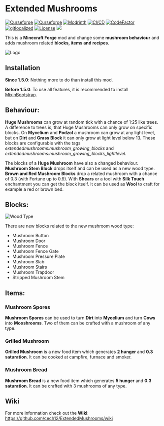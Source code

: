 # Extended Mushrooms

[![Curseforge](http://cf.way2muchnoise.eu/full_365507_downloads(0D0D0D-F16436-fff-010101-fff).svg)](https://www.curseforge.com/minecraft/mc-mods/extended-mushrooms)
[![Curseforge](http://cf.way2muchnoise.eu/versions/For%20MC_365507_all(0D0D0D-F16436-fff-010101).svg)](https://www.curseforge.com/minecraft/mc-mods/extended-mushrooms/files)
[![Modrinth](https://modrinth-utils.vercel.app/api/badge/downloads?id=XInCrQsd&logo=true)](https://modrinth.com/mod/extended-mushrooms)
[![CI/CD](https://github.com/cech12/ExtendedMushrooms/actions/workflows/cicd-workflow.yml/badge.svg)](https://github.com/cech12/ExtendedMushrooms/actions/workflows/cicd-workflow.yml)
[![CodeFactor](https://www.codefactor.io/repository/github/cech12/extendedmushrooms/badge)](https://www.codefactor.io/repository/github/cech12/extendedmushrooms)
[![gitlocalized ](https://gitlocalize.com/repo/8144/whole_project/badge.svg)](https://gitlocalize.com/repo/8144/?utm_source=badge)
[![License](https://img.shields.io/github/license/cech12/ExtendedMushrooms)](http://opensource.org/licenses/MIT)
[![](https://img.shields.io/discord/752506676719910963.svg?style=flat&color=informational&logo=discord&label=Discord)](https://discord.gg/gRUFH5t)

This is a **Minecraft Forge** mod and change some **mushroom behaviour** and adds mushroom related **blocks, items and recipes**.

![Logo](material/store.png)

## Installation

**Since 1.5.0**: Nothing more to do than install this mod.

**Before 1.5.0**: To use all features, it is recommended to install [MixinBootstrap](https://www.curseforge.com/minecraft/mc-mods/mixinbootstrap).

## Behaviour:

**Huge Mushrooms** can grow at random tick with a chance of 1:25 like trees. A difference to trees is, that Huge Mushrooms can only grow on specific blocks. On **Mycelium** and **Podzol** a mushroom can grow at any light level, but on **Dirt** and **Grass Block** it can only grow at light level below 13. 
These blocks are configurable with the tags _extendedmushrooms:mushroom_growing_blocks_ and _extendedmushrooms:mushroom_growing_blocks_lightlevel_.

The blocks of a **Huge Mushroom** have also a changed behaviour. **Mushroom Stem Block** drops itself and can be used as a new wood type. **Brown and Red Mushroom Blocks** drop a related mushroom with a chance of 0.3 (with Fortune up to 0.9). With **Shears** or a tool with **Silk Touch** enchantment you can get the block itself. It can be used as **Wool** to craft for example a red or brown bed.

## Blocks:

![Wood Type](material/wood.png)

There are new blocks related to the new mushroom wood type:
* Mushroom Button
* Mushroom Door
* Mushroom Fence
* Mushroom Fence Gate
* Mushroom Pressure Plate
* Mushroom Slab
* Mushroom Stairs
* Mushroom Trapdoor
* Stripped Mushroom Stem

## Items:

### Mushroom Spores

**Mushroom Spores** can be used to turn **Dirt** into **Mycelium** and turn **Cows** into **Mooshrooms**. Two of them can be crafted with a mushroom of any type.

### Grilled Mushroom

**Grilled Mushroom** is a new food item which generates **2 hunger** and **0.3 saturation**. It can be cooked at campfire, furnace and smoker.

### Mushroom Bread

**Mushroom Bread** is a new food item which generates **5 hunger** and **0.3 saturation**. It can be crafted with 3 mushrooms of any type.

## Wiki

For more information check out the **Wiki**: https://github.com/cech12/ExtendedMushrooms/wiki
